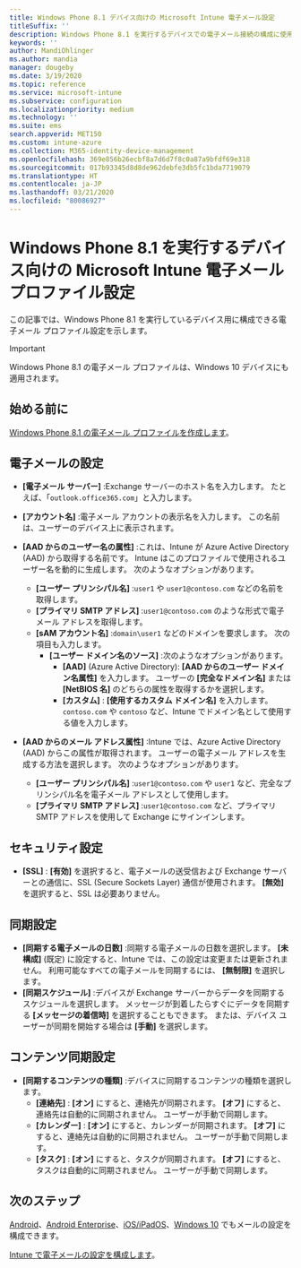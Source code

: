 ```yaml
---
title: Windows Phone 8.1 デバイス向けの Microsoft Intune 電子メール設定
titleSuffix: ''
description: Windows Phone 8.1 を実行するデバイスでの電子メール接続の構成に使用できる Intune 設定について説明します。
keywords: ''
author: MandiOhlinger
ms.author: mandia
manager: dougeby
ms.date: 3/19/2020
ms.topic: reference
ms.service: microsoft-intune
ms.subservice: configuration
ms.localizationpriority: medium
ms.technology: ''
ms.suite: ems
search.appverid: MET150
ms.custom: intune-azure
ms.collection: M365-identity-device-management
ms.openlocfilehash: 369e856b26ecbf8a7d6d7f8c0a87a9bfdf69e318
ms.sourcegitcommit: 017b93345d8d8de962debfe3db5fc1bda7719079
ms.translationtype: HT
ms.contentlocale: ja-JP
ms.lasthandoff: 03/21/2020
ms.locfileid: "80086927"
---
```

# <a name="email-profile-settings-in-microsoft-intune-for-devices-running-windows-phone-81"></a>Windows Phone 8.1 を実行するデバイス向けの Microsoft Intune 電子メール プロファイル設定

この記事では、Windows Phone 8.1 を実行しているデバイス用に構成できる電子メール プロファイル設定を示します。

>[!IMPORTANT]
>Windows Phone 8.1 の電子メール プロファイルは、Windows 10 デバイスにも適用されます。

## <a name="before-you-begin"></a>始める前に

[Windows Phone 8.1 の電子メール プロファイルを作成します](email-settings-configure.md)。

## <a name="email-settings"></a>電子メールの設定

- **[電子メール サーバー]** :Exchange サーバーのホスト名を入力します。 たとえば、「`outlook.office365.com`」と入力します。
- **[アカウント名]** :電子メール アカウントの表示名を入力します。 この名前は、ユーザーのデバイス上に表示されます。
- **[AAD からのユーザー名の属性]** :これは、Intune が Azure Active Directory (AAD) から取得する名前です。 Intune はこのプロファイルで使用されるユーザー名を動的に生成します。 次のようなオプションがあります。
  - **[ユーザー プリンシパル名]** :`user1` や `user1@contoso.com` などの名前を取得します。
  - **[プライマリ SMTP アドレス]** :`user1@contoso.com` のような形式で電子メール アドレスを取得します。
  - **[sAM アカウント名]** :`domain\user1` などのドメインを要求します。 次の項目も入力します。
    - **[ユーザー ドメイン名のソース]** :次のようなオプションがあります。
      - **[AAD]** (Azure Active Directory): **[AAD からのユーザー ドメイン名属性]** を入力します。 ユーザーの **[完全なドメイン名]** または **[NetBIOS 名]** のどちらの属性を取得するかを選択します。
      - **[カスタム]** : **[使用するカスタム ドメイン名]** を入力します。 `contoso.com` や `contoso` など、Intune でドメイン名として使用する値を入力します。

- **[AAD からのメール アドレス属性]** :Intune では、Azure Active Directory (AAD) からこの属性が取得されます。 ユーザーの電子メール アドレスを生成する方法を選択します。 次のようなオプションがあります。
  - **[ユーザー プリンシパル名]** :`user1@contoso.com` や `user1` など、完全なプリンシパル名を電子メール アドレスとして使用します。
  - **[プライマリ SMTP アドレス]** :`user1@contoso.com` など、プライマリ SMTP アドレスを使用して Exchange にサインインします。

## <a name="security-settings"></a>セキュリティ設定

- **[SSL]** : **[有効]** を選択すると、電子メールの送受信および Exchange サーバーとの通信に、SSL (Secure Sockets Layer) 通信が使用されます。 **[無効]** を選択すると、SSL は必要ありません。

## <a name="synchronization-settings"></a>同期設定

- **[同期する電子メールの日数]** :同期する電子メールの日数を選択します。 **[未構成]** (既定) に設定すると、Intune では、この設定は変更または更新されません。 利用可能なすべての電子メールを同期するには、 **[無制限]** を選択します。
- **[同期スケジュール]** :デバイスが Exchange サーバーからデータを同期するスケジュールを選択します。 メッセージが到着したらすぐにデータを同期する **[メッセージの着信時]** を選択することもできます。 または、デバイス ユーザーが同期を開始する場合は **[手動]** を選択します。

## <a name="content-sync-settings"></a>コンテンツ同期設定

- **[同期するコンテンツの種類]** :デバイスに同期するコンテンツの種類を選択します。
  - **[連絡先]** : **[オン]** にすると、連絡先が同期されます。 **[オフ]** にすると、連絡先は自動的に同期されません。 ユーザーが手動で同期します。
  - **[カレンダー]** : **[オン]** にすると、カレンダーが同期されます。 **[オフ]** にすると、連絡先は自動的に同期されません。 ユーザーが手動で同期します。
  - **[タスク]** : **[オン]** にすると、タスクが同期されます。 **[オフ]** にすると、タスクは自動的に同期されません。 ユーザーが手動で同期します。

## <a name="next-steps"></a>次のステップ

[Android](email-settings-android.md)、[Android Enterprise](email-settings-android-enterprise.md)、[iOS/iPadOS](email-settings-ios.md)、[Windows 10](email-settings-windows-10.md) でもメールの設定を構成できます。

[Intune で電子メールの設定を構成します](email-settings-configure.md)。
